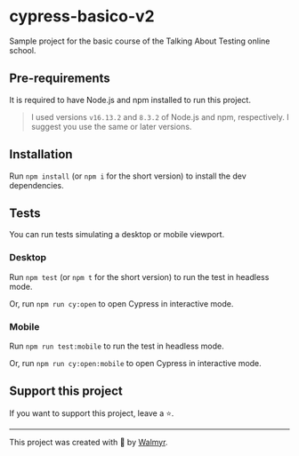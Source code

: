 # cypress-basico-v2

Sample project for the basic course of the Talking About Testing online school.

## Pre-requirements

It is required to have Node.js and npm installed to run this project.

> I used versions `v16.13.2` and `8.3.2` of Node.js and npm, respectively. I suggest you use the same or later versions.

## Installation

Run `npm install` (or `npm i` for the short version) to install the dev dependencies.

## Tests

You can run tests simulating a desktop or mobile viewport.

### Desktop

Run `npm test` (or `npm t` for the short version) to run the test in headless mode.

Or, run `npm run cy:open` to open Cypress in interactive mode.

### Mobile 

Run `npm run test:mobile` to run the test in headless mode.

Or, run `npm run cy:open:mobile` to open Cypress in interactive mode.
## Support this project

If you want to support this project, leave a ⭐.

___

This project was created with 💚 by [Walmyr](https://walmyr.dev).